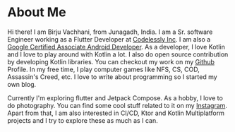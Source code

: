 # About Me

Hi there! I am Birju Vachhani, from Junagadh, India. I am a Sr. software Engineer working as a Flutter Developer at [Codelessly Inc](https://codelessly.com). I am also a [Google Certified Associate Android Developer](https://www.credential.net/d95f992e-f9b1-4c29-88c4-1b953e52b763). As a developer, I love Kotlin and I love to play around with Kotlin a lot. I also do open source contribution by developing Kotlin libraries. You can checkout my work on my [Github](https://github.com/birjuvachhani) Profile. In my free time, I play computer games like NFS, CS, COD, Assassin's Creed, etc. I love to write about programming so I started my own blog. 

Currently I'm exploring flutter and Jetpack Compose. As a hobby, I love to do photography. You can find some cool stuff related to it on my [Instagram](https://instagram.com/birjuvachhani). Apart from that, I am also interested in CI/CD, Ktor and Kotlin Multiplatform projects and I try to explore these as much as I can.

